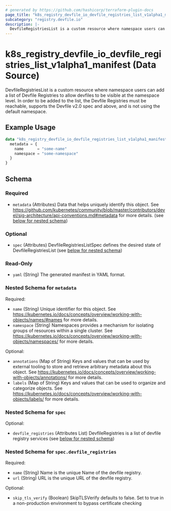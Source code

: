 ```yaml
---
# generated by https://github.com/hashicorp/terraform-plugin-docs
page_title: "k8s_registry_devfile_io_devfile_registries_list_v1alpha1_manifest Data Source - terraform-provider-k8s"
subcategory: "registry.devfile.io"
description: |-
  DevfileRegistriesList is a custom resource where namespace users can add a list of Devfile Registries to allow devfiles to be visible at the namespace level. In order to be added to the list, the Devfile Registries must be reachable, supports the Devfile v2.0 spec and above, and is not using the default namespace.
---
```


# k8s_registry_devfile_io_devfile_registries_list_v1alpha1_manifest (Data Source)

DevfileRegistriesList is a custom resource where namespace users can add a list of Devfile Registries to allow devfiles to be visible at the namespace level. In order to be added to the list, the Devfile Registries must be reachable, supports the Devfile v2.0 spec and above, and is not using the default namespace.

## Example Usage

```terraform
data "k8s_registry_devfile_io_devfile_registries_list_v1alpha1_manifest" "example" {
  metadata = {
    name      = "some-name"
    namespace = "some-namespace"
  }
}
```

<!-- schema generated by tfplugindocs -->
## Schema

### Required

- `metadata` (Attributes) Data that helps uniquely identify this object. See https://github.com/kubernetes/community/blob/master/contributors/devel/sig-architecture/api-conventions.md#metadata for more details. (see [below for nested schema](#nestedatt--metadata))

### Optional

- `spec` (Attributes) DevfileRegistriesListSpec defines the desired state of DevfileRegistriesList (see [below for nested schema](#nestedatt--spec))

### Read-Only

- `yaml` (String) The generated manifest in YAML format.

<a id="nestedatt--metadata"></a>
### Nested Schema for `metadata`

Required:

- `name` (String) Unique identifier for this object. See https://kubernetes.io/docs/concepts/overview/working-with-objects/names/#names for more details.
- `namespace` (String) Namespaces provides a mechanism for isolating groups of resources within a single cluster. See https://kubernetes.io/docs/concepts/overview/working-with-objects/namespaces/ for more details.

Optional:

- `annotations` (Map of String) Keys and values that can be used by external tooling to store and retrieve arbitrary metadata about this object. See https://kubernetes.io/docs/concepts/overview/working-with-objects/annotations/ for more details.
- `labels` (Map of String) Keys and values that can be used to organize and categorize objects. See https://kubernetes.io/docs/concepts/overview/working-with-objects/labels/ for more details.


<a id="nestedatt--spec"></a>
### Nested Schema for `spec`

Optional:

- `devfile_registries` (Attributes List) DevfileRegistries is a list of devfile registry services (see [below for nested schema](#nestedatt--spec--devfile_registries))

<a id="nestedatt--spec--devfile_registries"></a>
### Nested Schema for `spec.devfile_registries`

Required:

- `name` (String) Name is the unique Name of the devfile registry.
- `url` (String) URL is the unique URL of the devfile registry.

Optional:

- `skip_tls_verify` (Boolean) SkipTLSVerify defaults to false. Set to true in a non-production environment to bypass certificate checking
